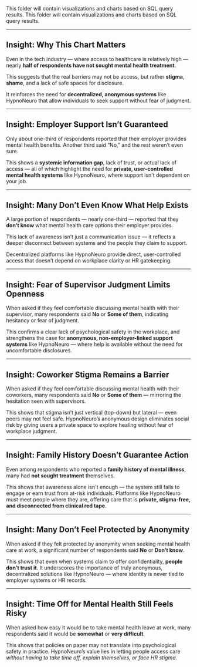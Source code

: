 This folder will contain visualizations and charts based on SQL query results.
This folder will contain visualizations and charts based on SQL query results.

---

## Insight: Why This Chart Matters

Even in the tech industry — where access to healthcare is relatively high — nearly **half of respondents have not sought mental health treatment**.

This suggests that the real barriers may not be access, but rather **stigma**, **shame**, and a lack of safe spaces for disclosure.

It reinforces the need for **decentralized, anonymous systems** like HypnoNeuro that allow individuals to seek support without fear of judgment.

---

## Insight: Employer Support Isn’t Guaranteed

Only about one-third of respondents reported that their employer provides mental health benefits. Another third said “No,” and the rest weren’t even sure.

This shows a **systemic information gap**, lack of trust, or actual lack of access — all of which highlight the need for **private, user-controlled mental health systems** like HypnoNeuro, where support isn't dependent on your job.

---

## Insight: Many Don’t Even Know What Help Exists

A large portion of respondents — nearly one-third — reported that they **don’t know** what mental health care options their employer provides.

This lack of awareness isn’t just a communication issue — it reflects a deeper disconnect between systems and the people they claim to support.

Decentralized platforms like HypnoNeuro provide direct, user-controlled access that doesn’t depend on workplace clarity or HR gatekeeping.

---

## Insight: Fear of Supervisor Judgment Limits Openness

When asked if they feel comfortable discussing mental health with their supervisor, many respondents said **No** or **Some of them**, indicating hesitancy or fear of judgment.

This confirms a clear lack of psychological safety in the workplace, and strengthens the case for **anonymous, non-employer-linked support systems** like HypnoNeuro — where help is available without the need for uncomfortable disclosures.

---

## Insight: Coworker Stigma Remains a Barrier

When asked if they feel comfortable discussing mental health with their coworkers, many respondents said **No** or **Some of them** — mirroring the hesitation seen with supervisors.

This shows that stigma isn’t just vertical (top-down) but lateral — even peers may not feel safe. HypnoNeuro’s anonymous design eliminates social risk by giving users a private space to explore healing without fear of workplace judgment.

---

## Insight: Family History Doesn’t Guarantee Action

Even among respondents who reported a **family history of mental illness**, many had **not sought treatment** themselves.

This shows that awareness alone isn't enough — the system still fails to engage or earn trust from at-risk individuals. Platforms like HypnoNeuro must meet people where they are, offering care that is **private, stigma-free, and disconnected from clinical red tape**.

---

## Insight: Many Don’t Feel Protected by Anonymity

When asked if they felt protected by anonymity when seeking mental health care at work, a significant number of respondents said **No** or **Don’t know**.

This shows that even when systems claim to offer confidentiality, **people don’t trust it**. It underscores the importance of truly anonymous, decentralized solutions like HypnoNeuro — where identity is never tied to employer systems or HR records.

---

## Insight: Time Off for Mental Health Still Feels Risky

When asked how easy it would be to take mental health leave at work, many respondents said it would be **somewhat** or **very difficult**.

This shows that policies on paper may not translate into psychological safety in practice. HypnoNeuro’s value lies in letting people access care *without having to take time off, explain themselves, or face HR stigma.*

